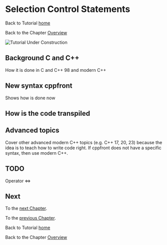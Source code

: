 # Selection Control Statements


Back to Tutorial [home](../README.md)

Back to the Chapter [Overview](Overview.md)

![Tutorial Under Construction](../TutorialUnderConstruction.png)

## Background C and C++

How it is done in C and C++ 98 and modern C++

## New syntax cppfront

Shows how is done now


## How is the code transpiled

## Advanced topics

Cover other advanced modern C++ topics (e.g. C++ 17, 20, 23) because the idea is to teach how to write code right.
If cppfront does not have a specific syntax, then use modern C++.

## TODO

 Operator <=>


## Next

To the [next Chapter](Repetition.md).

To the [previous Chapter](Introduction_Controls.md).

Back to Tutorial [home](../README.md)

Back to the Chapter [Overview](Overview.md)
